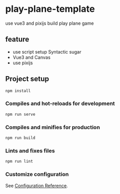 # play-plane-template

use vue3 and pixijs build play plane game

## feature

- use script setup Syntactic sugar
- Vue3 and Canvas
- use pixijs

## Project setup

```
npm install
```

### Compiles and hot-reloads for development

```
npm run serve
```

### Compiles and minifies for production

```
npm run build
```

### Lints and fixes files

```
npm run lint
```

### Customize configuration

See [Configuration Reference](https://cli.vuejs.org/config/).
